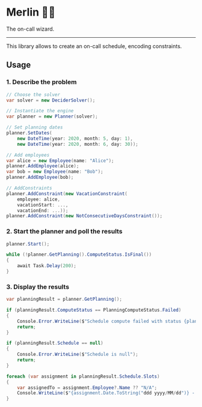 # Merlin 🧙‍♂️
The on-call wizard.

---

This library allows to create an on-call schedule, encoding constraints.


## Usage

### 1. Describe the problem

``` csharp
// Choose the solver
var solver = new DeciderSolver();

// Instantiate the engine
var planner = new Planner(solver);

// Set planning dates
planner.SetDates(
    new DateTime(year: 2020, month: 5, day: 1),
    new DateTime(year: 2020, month: 6, day: 30));

// Add employees
var alice = new Employee(name: "Alice");
planner.AddEmployee(alice);
var bob = new Employee(name: "Bob");
planner.AddEmployee(bob);

// AddConstraints
planner.AddConstraint(new VacationConstraint(
    employee: alice,
    vacationStart: ...,
    vacationEnd: ...));
planner.AddConstraint(new NotConsecutiveDaysConstraint());
```

### 2. Start the planner and poll the results

``` csharp
planner.Start();

while (!planner.GetPlanning().ComputeStatus.IsFinal())
{
    await Task.Delay(200);
}
```

### 3. Display the results

``` csharp
var planningResult = planner.GetPlanning();

if (planningResult.ComputeStatus == PlanningComputeStatus.Failed)
{
    Console.Error.WriteLine($"Schedule compute failed with status {planningResult.ErrorCode}");
    return;
}

if (planningResult.Schedule == null)
{
    Console.Error.WriteLine($"Schedule is null");
    return;
}

foreach (var assignment in planningResult.Schedule.Slots)
{
    var assignedTo = assignment.Employee?.Name ?? "N/A";
    Console.WriteLine($"{assignment.Date.ToString("ddd yyyy/MM/dd")} - {assignedTo}");
}
```
